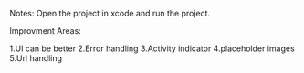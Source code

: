 Notes:
Open the project in xcode and run the project.

Improvment Areas: 

1.UI can be better
2.Error handling
3.Activity indicator
4.placeholder images
5.Url handling
